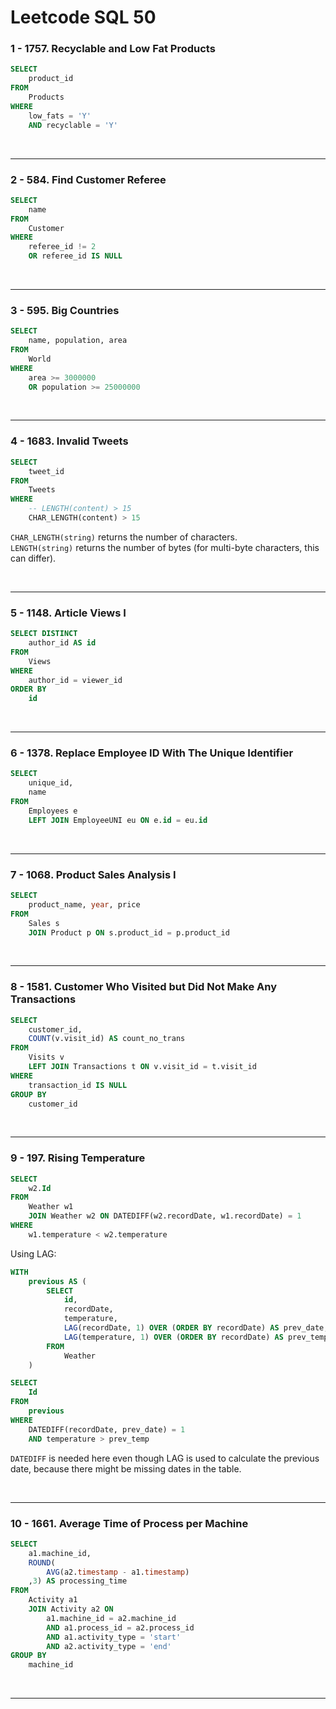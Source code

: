# Leetcode SQL 50

### 1 - 1757. Recyclable and Low Fat Products
```sql
SELECT
    product_id
FROM
    Products
WHERE
    low_fats = 'Y'
    AND recyclable = 'Y'
```

<br>

---

### 2 - 584. Find Customer Referee
```sql
SELECT
    name
FROM
    Customer
WHERE
    referee_id != 2
    OR referee_id IS NULL
```
<br>

---
### 3 - 595. Big Countries
```sql
SELECT
    name, population, area
FROM
    World
WHERE
    area >= 3000000
    OR population >= 25000000
```
<br>

---
### 4 - 1683. Invalid Tweets
```sql
SELECT 
    tweet_id
FROM
    Tweets
WHERE 
    -- LENGTH(content) > 15
    CHAR_LENGTH(content) > 15
```

`CHAR_LENGTH(string)` returns the number of characters. <br>
`LENGTH(string)` returns the number of bytes (for multi-byte characters, this can differ).

<br>

---

### 5 - 1148. Article Views I
```sql
SELECT DISTINCT
    author_id AS id
FROM
    Views
WHERE
    author_id = viewer_id
ORDER BY
    id
```

<br>

---

### 6 - 1378. Replace Employee ID With The Unique Identifier
```sql
SELECT
    unique_id,
    name
FROM
    Employees e
    LEFT JOIN EmployeeUNI eu ON e.id = eu.id
```

<br>

---

### 7 - 1068. Product Sales Analysis I
```sql
SELECT
    product_name, year, price
FROM 
    Sales s
    JOIN Product p ON s.product_id = p.product_id
```
<br>

---

### 8 - 1581. Customer Who Visited but Did Not Make Any Transactions
```sql
SELECT
    customer_id, 
    COUNT(v.visit_id) AS count_no_trans
FROM
    Visits v
    LEFT JOIN Transactions t ON v.visit_id = t.visit_id
WHERE 
    transaction_id IS NULL
GROUP BY
    customer_id
```
<br>

---
### 9 - 197. Rising Temperature
```sql
SELECT
    w2.Id
FROM
    Weather w1
    JOIN Weather w2 ON DATEDIFF(w2.recordDate, w1.recordDate) = 1
WHERE
    w1.temperature < w2.temperature
```

Using LAG:
```sql
WITH 
    previous AS (
        SELECT
            id, 
            recordDate,
            temperature,
            LAG(recordDate, 1) OVER (ORDER BY recordDate) AS prev_date,
            LAG(temperature, 1) OVER (ORDER BY recordDate) AS prev_temp
        FROM 
            Weather
    )

SELECT 
    Id
FROM
    previous
WHERE 
    DATEDIFF(recordDate, prev_date) = 1
    AND temperature > prev_temp
```

`DATEDIFF` is needed here even though LAG is used to calculate the previous date, because there might be missing dates in the table.

<br>

---

### 10 - 1661. Average Time of Process per Machine

```sql
SELECT
    a1.machine_id,
    ROUND(
        AVG(a2.timestamp - a1.timestamp)    
    ,3) AS processing_time
FROM
    Activity a1
    JOIN Activity a2 ON 
        a1.machine_id = a2.machine_id
        AND a1.process_id = a2.process_id
        AND a1.activity_type = 'start' 
        AND a2.activity_type = 'end'
GROUP BY
    machine_id
```

<br>

---

